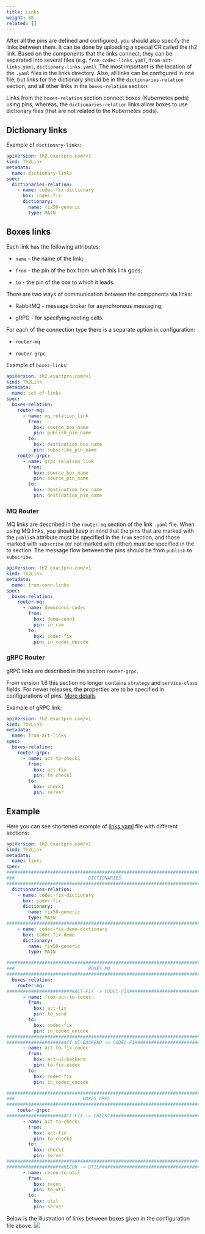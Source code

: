 ```yaml
---
title: Links
weight: 30
related: []
---
```


After all the pins are defined and configured, you should also specify the links between them. It can be done by uploading a special CR called the th2 link. Based on the components that the links connect, they can be separated into several files (e.g. `from-codec-links.yaml`, `from-act-links.yaml`, `dictionary-links.yaml`). The most important is the location of the `.yaml` files in the links directory. Also, all links can be configured in one file, but links for the dictionary should be in the `dictionaries-relation` section, and all other links in the `boxes-relation` section.

Links from the `boxes-relation` section connect boxes (Kubernetes pods) using pins, whereas, the  `dictionaries-relation` links allow boxes to use dictionary files (that are not related to the Kubernetes pods). 

## Dictionary links

Example of `dictionary-links`: 
```yaml
apiVersion: th2.exactpro.com/v1
kind: Th2Link
metadata:
  name: dictionary-links
spec:
  dictionaries-relation:
    - name: codec-fix-dictionary
      box: codec-fix
      dictionary:
        name: fix50-generic
        type: MAIN
```

## Boxes links

Each link has the following attributes:

- `name` - the name of the link;

- `from` - the pin of the box from which this link goes;

- `to` - the pin of the box to which it leads.

There are two ways of communication between the components via links:

- RabbitMQ - message broker for asynchronous messaging;

- gRPC - for specifying rooting calls.

For each of the connection type there is a separate option in configuration:

- `router-mq`

- `router-grpc`  

Example of `boxes-links`: 

```yaml
apiVersion: th2.exactpro.com/v1
kind: Th2Link
metadata:
  name: set-of-links
spec:
  boxes-relation:
    router-mq:
      - name: mq_relation_link
        from:
          box: source_box_name
          pin: publish_pin_name
        to:
          box: destination_box_name
          pin: subscribe_pin_name
    router-grpc:
      - name: qrpc_relation_link
        from:
          box: source_box_name
          pin: source_pin_name
        to:
          box: destination_box_name
          pin: destination_pin_name
```
### MQ Router

MQ links are described in the `router-mq` section of the link `.yaml` file. When using MQ links, you should keep in mind that the pins that are marked with the `publish` attribute must be specified in the `from` section, and those marked with `subscribe` (or not marked with either) must be specified in the to section. The message flow between the pins should be from `publish` to `subscribe`. 

```yaml
apiVersion: th2.exactpro.com/v1
kind: Th2Link
metadata:
  name: from-conn-links
spec:
  boxes-relation:
    router-mq:
      - name: democonn1-codec
        from:
          box: demo-conn1
          pin: in_raw
        to:
          box: codec-fix
          pin: in_codec_decode
```

### gRPC Router

gRPC links are described in the section `router-grpc`.

<notice note> From version 1.6 this section no longer contains `strategy` and `service-class` fields. For newer releases, the properties are to be specified in configurations of pins. [More details](./pins#service-classes-setting-for-grpc-connection-type) </notice>


Example of gRPC link:

```yaml
apiVersion: th2.exactpro.com/v1
kind: Th2Link
metadata:
  name: from-act-links
spec:
  boxes-relation:
    router-grpc:
      - name: act-to-check1
        from:
          box: act-fix
          pin: to_check1
        to:
          box: check1
          pin: server
```
## Example

Here you can see shortened example of [links.yaml](https://github.com/th2-net/th2-infra-schema-demo/blob/ver-1.5.4-main_scenario/links/links.yml) file with different sections:
```yaml
apiVersion: th2.exactpro.com/v1
kind: Th2Link
metadata:
  name: links
spec:
##############################################################################
###                           DICTIONARIES                                 ###
##############################################################################
  dictionaries-relation:
    - name: codec-fix-dictionary
      box: codec-fix
      dictionary:
        name: fix50-generic
        type: MAIN
##############################################################################
    - name: codec-fix-demo-dictionary
      box: codec-fix-demo
      dictionary:
        name: fix50-generic
        type: MAIN

##############################################################################
###                           BOXES MQ                                     ###
##############################################################################
  boxes-relation:
    router-mq:
#########################ACT-FIX -> CODEC-FIX#################################
      - name: from-act-to-codec
        from:
          box: act-fix
          pin: to_send
        to:
          box: codec-fix
          pin: in_codec_encode
##############################################################################
#####################ACT-UI-BACKEND -> CODEC-FIX##############################
      - name: act-to-fix-codec
        from:
          box: act-ui-backend
          pin: to-fix-codec
        to:
          box: codec-fix
          pin: in_codec_encode

##############################################################################
###                         BOXES GRPC                                     ###
##############################################################################
    router-grpc:
#####################ACT-FIX -> CHECK1########################################
      - name: act-to-check1
        from:
          box: act-fix
          pin: to_check1
        to:
          box: check1
          pin: server
##############################################################################
#####################RECON -> UTIL############################################
      - name: recon-to-util
        from:
          box: recon
          pin: to_util
        to:
          box: util
          pin: server
```
Below is the illustration of links between boxes given in the configuration file above.
![](/img/fundamentals/links_schema.png) 
